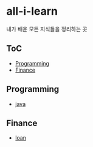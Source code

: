 # all-i-learn

내가 배운 모든 지식들을 정리하는 곳

## ToC
- [Programming](#programming)
- [Finance](#finance)

## Programming
- [java](/programming/java/toc.md)

## Finance
- [loan](/finance/loan/toc.md)
